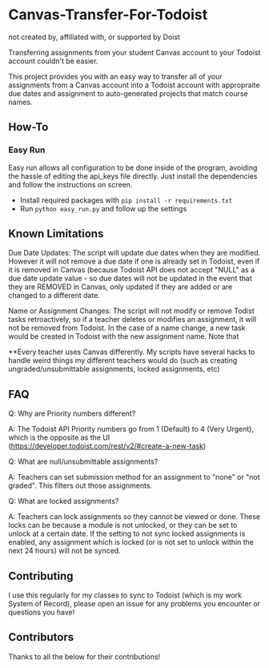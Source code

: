 # Canvas-Transfer-For-Todoist

not created by, affiliated with, or supported by Doist

Transferring assignments from your student Canvas account to your Todoist account couldn't be easier.

This project provides you with an easy way to transfer all of your assignments from a Canvas account into a Todoist account with appropraite due dates and assignment to auto-generated projects that match course names.

## How-To

### Easy Run

Easy run allows all configuration to be done inside of the program, avoiding the hassle of editing the api_keys file directly. Just install the dependencies and follow the instructions on screen.
- Install required packages with `pip install -r requirements.txt`
- Run `python easy_run.py` and follow up the settings

## Known Limitations

Due Date Updates: The script will update due dates when they are modified. However it will not remove a due date if one is already set in Todoist, even if it is removed in Canvas (because Todoist API does not accept "NULL" as a due date update value - so due dates will not be updated in the event that they are REMOVED in Canvas, only updated if they are added or are changed to a different date.

Name or Assignment Changes: The script will not modify or remove Todist tasks retroactively, so if a teacher deletes or modifies an assignment, it will not be removed from Todoist. In the case of a name change, a new task would be created in Todoist with the new assignment name. Note that

**Every teacher uses Canvas differently. My scripts have several hacks to handle weird things my different teachers would do (such as creating ungraded/unsubmittable assignments, locked assignments, etc)

## FAQ
Q: Why are Priority numbers different?

A: The Todoist API Priority numbers go from 1 (Default) to 4 (Very Urgent), which is the opposite as the UI (https://developer.todoist.com/rest/v2/#create-a-new-task)

Q: What are null/unsubmittable assignments?

A: Teachers can set submission method for an assignment to "none" or "not graded". This filters out those assignments.

Q: What are locked assignments?

A: Teachers can lock assignments so they cannot be viewed or done. These locks can be because a module is not unlocked, or they can be set to unlock at a certain date. If the setting to not sync locked assignments is enabled, any assignment which is locked (or is not set to unlock within the next 24 hours) will not be synced.

## Contributing
I use this regularly for my classes to sync to Todoist (which is my work System of Record), please open an issue for any problems you encounter or questions you have!

## Contributors
Thanks to all the below for their contributions!
